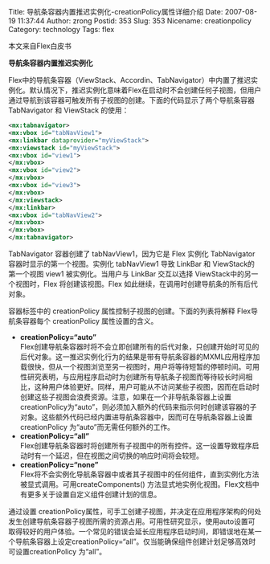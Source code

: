 Title: 导航条容器内置推迟实例化-creationPolicy属性详细介绍
Date: 2007-08-19 11:37:44
Author: zrong
Postid: 353
Slug: 353
Nicename: creationpolicy
Category: technology
Tags: flex

本文来自Flex白皮书

**导航条容器内置推迟实例化**  

Flex中的导航条容器（ViewStack、Accordin、TabNavigator）中内置了推迟实例化。默认情况下，推迟实例化意味着Flex在启动时不会创建任何子视图，但用户通过导航到该容器可触发所有子视图的创建。下面的代码显示了两个导航条容器 TabNavigator 和 ViewStack 的使用：

``` xml
<mx:tabnavigator>
<mx:vbox id="tabNavView1">
<mx:linkbar dataprovider="myViewStack">
<mx:viewstack id="myViewStack">
<mx:vbox id="view1">
</mx:vbox>
<mx:vbox id="view2">
</mx:vbox>
<mx:vbox id="view3">
</mx:vbox>
</mx:viewstack>
</mx:linkbar>
<mx:vbox id="tabNavView2">
</mx:vbox>
</mx:vbox>
</mx:tabnavigator>
```

TabNavigator 容器创建了 tabNavView1，因为它是 Flex 实例化 TabNavigator容器时显示的第一个视图。实例化 tabNavView1 导致 LinkBar 和 ViewStack的第一个视图 view1 被实例化。当用户与 LinkBar 交互以选择 ViewStack中的另一个视图时，Flex 将创建该视图。Flex 如此继续，在调用时创建导航条的所有后代对象。

容器标签中的 creationPolicy 属性控制子视图的创建。下面的列表将解释 Flex导航条容器每个 creationPolicy 属性设置的含义。  
<!--more-->

-   **creationPolicy=“auto”**  
    Flex创建导航条容器时将不会立即创建所有的后代对象，只创建开始时可见的后代对象。这一推迟实例化行为的结果是带有导航条容器的MXML应用程序加载很快，但从一个视图浏览至另一视图时，用户将等待短暂的停顿时间。可用性研究表明，与应用程序启动时为创建所有导航条子视图而等待较长时间相比，这种用户体验更好。同样，用户可能从不访问某些子视图，因而在启动时创建这些子视图会浪费资源。注意，如果在一个非导航条容器上设置creationPolicy为“auto”，则必须加入额外的代码来指示何时创建该容器的子对象。这些额外代码已经内置进导航条容器中，因而可在导航条容器上设置creationPolicy 为“auto”而无需任何额外的工作。
-   **creationPolicy=“all”**  
    Flex创建导航条容器时将创建所有子视图中的所有控件。这一设置导致程序启动时有一个延迟，但在视图之间切换的响应时间将会较短。
-   **creationPolicy=“none”**  
    Flex将不会实例化导航条容器中或者其子视图中的任何组件，直到实例化方法被显式调用。可用createComponents() 方法显式地实例化视图。Flex文档中有更多关于设置自定义组件创建计划的信息。

通过设置 creationPolicy属性，可手工创建子视图，并决定在应用程序架构的何处发生创建导航条容器子视图所需的资源占用。可用性研究显示，使用auto设置可取得较好的用户体验。一个常见的错误会延长应用程序启动时间，即错误地在某一个导航条容器上设定creationPolicy=“all”。仅当能确保组件创建计划足够高效时可设置creationPolicy 为“all”。

